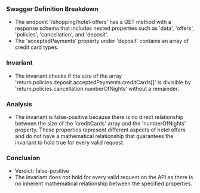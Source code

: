### Swagger Definition Breakdown
- The endpoint '/shopping/hotel-offers' has a GET method with a response schema that includes nested properties such as 'data', 'offers', 'policies', 'cancellation', and 'deposit'.
- The 'acceptedPayments' property under 'deposit' contains an array of credit card types.

### Invariant
- The invariant checks if the size of the array 'return.policies.deposit.acceptedPayments.creditCards[]' is divisible by 'return.policies.cancellation.numberOfNights' without a remainder.

### Analysis
- The invariant is false-positive because there is no direct relationship between the size of the 'creditCards' array and the 'numberOfNights' property. These properties represent different aspects of hotel offers and do not have a mathematical relationship that guarantees the invariant to hold true for every valid request.

### Conclusion
- Verdict: false-positive
- The invariant does not hold for every valid request on the API as there is no inherent mathematical relationship between the specified properties.
